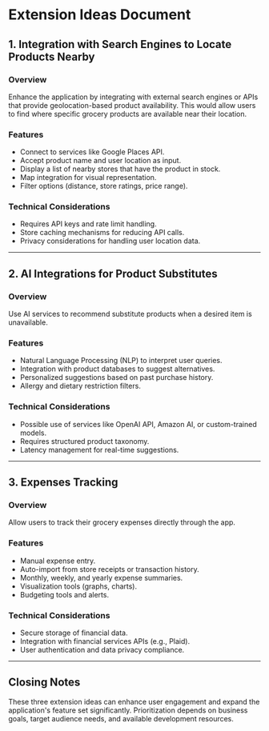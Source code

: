 # Extension Ideas Document

## 1. Integration with Search Engines to Locate Products Nearby

### Overview
Enhance the application by integrating with external search engines or APIs that provide geolocation-based product availability. This would allow users to find where specific grocery products are available near their location.

### Features
- Connect to services like Google Places API.
- Accept product name and user location as input.
- Display a list of nearby stores that have the product in stock.
- Map integration for visual representation.
- Filter options (distance, store ratings, price range).

### Technical Considerations
- Requires API keys and rate limit handling.
- Store caching mechanisms for reducing API calls.
- Privacy considerations for handling user location data.

---

## 2. AI Integrations for Product Substitutes

### Overview
Use AI services to recommend substitute products when a desired item is unavailable.

### Features
- Natural Language Processing (NLP) to interpret user queries.
- Integration with product databases to suggest alternatives.
- Personalized suggestions based on past purchase history.
- Allergy and dietary restriction filters.

### Technical Considerations
- Possible use of services like OpenAI API, Amazon AI, or custom-trained models.
- Requires structured product taxonomy.
- Latency management for real-time suggestions.

---

## 3. Expenses Tracking

### Overview
Allow users to track their grocery expenses directly through the app.

### Features
- Manual expense entry.
- Auto-import from store receipts or transaction history.
- Monthly, weekly, and yearly expense summaries.
- Visualization tools (graphs, charts).
- Budgeting tools and alerts.

### Technical Considerations
- Secure storage of financial data.
- Integration with financial services APIs (e.g., Plaid).
- User authentication and data privacy compliance.

---

## Closing Notes
These three extension ideas can enhance user engagement and expand the application's feature set significantly. Prioritization depends on business goals, target audience needs, and available development resources.

